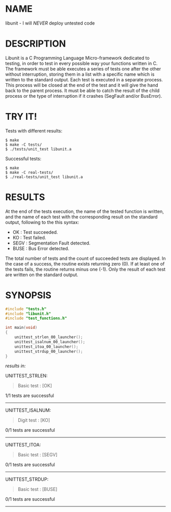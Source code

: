 NAME
====

libunit - I will *NEVER* deploy untested code


DESCRIPTION
===========

Libunit is a C Programming Language Micro-framework dedicated to testing,
in order to test in every possible way your functions written in C.
The framework must be able executes a series of tests one after the other
without interruption, storing them in a list with a specific name which is
written to the standard output. Each test is executed in a separate process.
This process will be closed at the end of the test and it will give the hand
back to the parent process. It must be able to catch the result of the child
process or the type of interruption if it crashes (SegFault and/or BusError).


TRY IT!
=======

Tests with different results:

```shell
$ make
$ make -C tests/
$ ./tests/unit_test libunit.a
```

Successful tests:

```shell
$ make
$ make -C real-tests/
$ ./real-tests/unit_test libunit.a
```


RESULTS
=======

At the end of the tests execution, the name of the tested function is written,
and the name of each test with the corresponding result on the standard output,
following to the this syntax:

* OK   : Test succeeded.
* KO   : Test failed.
* SEGV : Segmentation Fault detected.
* BUSE : Bus Error detected.

The total number of tests and the count of succeeded tests are displayed.
In the case of a success, the routine exists returning zero (0).
If at least one of the tests fails, the routine returns minus one (-1).
Only the result of each test are written on the standard output.


SYNOPSIS
========

```C
#include "tests.h"
#include "libunit.h"
#include "test_functions.h"

int main(void)
{
	unittest_strlen_00_launcher();
	unittest_isalnum_00_launcher();
	unittest_itoa_00_launcher();
	unittest_strdup_00_launcher();
}
```

*results in:*

UNITTEST_STRLEN:
> Basic test : [OK]

1/1 tests are successful

-------------------------

UNITTEST_ISALNUM:
> Digit test : [KO]

0/1 tests are successful

-------------------------

UNITTEST_ITOA:
> Basic test : [SEGV]

0/1 tests are successful

-------------------------

UNITTEST_STRDUP:
> Basic test : [BUSE]

0/1 tests are successful

-------------------------
